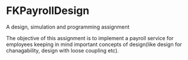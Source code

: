 # FKPayrollDesign
A design, simulation and programming assignment

The objective of this assignment is to implement a payroll service for employees keeping in mind important concepts of design(like design for chanagability, design with loose coupling etc).
